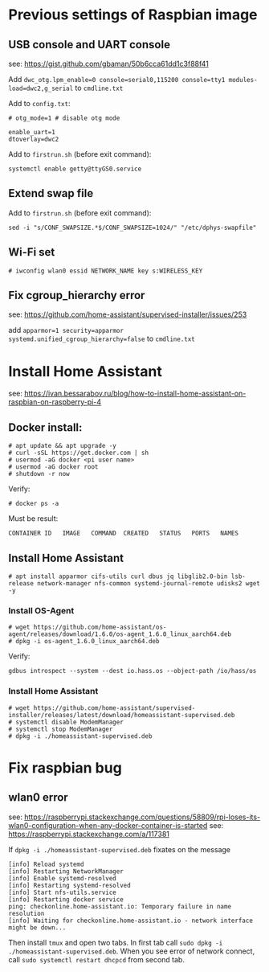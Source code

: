 # Previous settings of Raspbian image

## USB console and UART console

see: https://gist.github.com/gbaman/50b6cca61dd1c3f88f41

Add `dwc_otg.lpm_enable=0 console=serial0,115200 console=tty1 modules-load=dwc2,g_serial` to `cmdline.txt`

Add to `config.txt`:

~~~
# otg_mode=1 # disable otg mode

enable_uart=1
dtoverlay=dwc2
~~~

Add to `firstrun.sh` (before exit command):

~~~
systemctl enable getty@ttyGS0.service
~~~

## Extend swap file

Add to `firstrun.sh` (before exit command):

~~~
sed -i "s/CONF_SWAPSIZE.*$/CONF_SWAPSIZE=1024/" "/etc/dphys-swapfile"
~~~

## Wi-Fi set

~~~
# iwconfig wlan0 essid NETWORK_NAME key s:WIRELESS_KEY
~~~

## Fix cgroup_hierarchy error

see: https://github.com/home-assistant/supervised-installer/issues/253

add `apparmor=1 security=apparmor systemd.unified_cgroup_hierarchy=false` to `cmdline.txt`

# Install Home Assistant

see: https://ivan.bessarabov.ru/blog/how-to-install-home-assistant-on-raspbian-on-raspberry-pi-4

## Docker install:

~~~
# apt update && apt upgrade -y
# curl -sSL https://get.docker.com | sh
# usermod -aG docker <pi user name>
# usermod -aG docker root
# shutdown -r now
~~~

Verify:

~~~
# docker ps -a
~~~

Must be result:

~~~
CONTAINER ID   IMAGE   COMMAND  CREATED   STATUS   PORTS   NAMES
~~~

## Install Home Assistant

~~~
# apt install apparmor cifs-utils curl dbus jq libglib2.0-bin lsb-release network-manager nfs-common systemd-journal-remote udisks2 wget -y
~~~

### Install OS-Agent

~~~
# wget https://github.com/home-assistant/os-agent/releases/download/1.6.0/os-agent_1.6.0_linux_aarch64.deb
# dpkg -i os-agent_1.6.0_linux_aarch64.deb
~~~

Verify:

~~~
gdbus introspect --system --dest io.hass.os --object-path /io/hass/os
~~~

### Install Home Assistant

~~~
# wget https://github.com/home-assistant/supervised-installer/releases/latest/download/homeassistant-supervised.deb
# systemctl disable ModemManager
# systemctl stop ModemManager
# dpkg -i ./homeassistant-supervised.deb
~~~

# Fix raspbian bug

## wlan0 error

see: https://raspberrypi.stackexchange.com/questions/58809/rpi-loses-its-wlan0-configuration-when-any-docker-container-is-started
see: https://raspberrypi.stackexchange.com/a/117381

If `dpkg -i ./homeassistant-supervised.deb` fixates on the message

~~~
[info] Reload systemd
[info] Restarting NetworkManager
[info] Enable systemd-resolved
[info] Restarting systemd-resolved
[info] Start nfs-utils.service
[info] Restarting docker service
ping: checkonline.home-assistant.io: Temporary failure in name resolution
[info] Waiting for checkonline.home-assistant.io - network interface might be down...
~~~

Then install `tmux` and open two tabs. In first tab call `sudo dpkg -i ./homeassistant-supervised.deb`. When you see error of network connect, call `sudo systemctl restart dhcpcd` from second tab.
